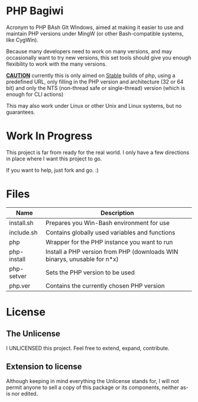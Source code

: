 # PHP Bagiwi

Acronym to PHP BAsh GIt WIndows, aimed at making it easier to use and maintain PHP 
versions under MingW (or other Bash-compatible systems, like CygWin).

Because many developers need to work on many versions, and may occasionally want to try new versions,
this set tools should give you enough flexibility to work with the many versions.

<u>**CAUTION**</u> currently this is only aimed on <u>Stable</u> builds of php, using a predefined URL,
only filling in the PHP version and architecture (32 or 64 bit) and only the NTS (non-thread safe or single-thread) 
version (which is enough for CLI actions)

This may also work under Linux or other Unix and Linux systems, but no guarantees.

# Work In Progress
This project is far from ready for the real world. I only have a few directions in place where I want this project to go.

If you want to help, just fork and go. :)

# Files
| Name        | Description                                    |
|-------------|------------------------------------------------|
| install.sh  | Prepares you Win-Bash environment for use |
| include.sh  | Contains globally used variables and functions |
| php         | Wrapper for the PHP instance you want to run |
| php-install | Install a PHP version from PHP (downloads WIN binarys, unusable for n*x) |
| php-setver  | Sets the PHP version to be used |
| php.ver     | Contains the currently chosen PHP version |

# License
## The Unlicense
I UNLICENSED this project. Feel free to extend, expand, contribute.

## Extension to license
Although keeping in mind everything the Unlicense stands for, I will not permit anyone to sell a copy of this package or its components, neither as-is nor edited.
